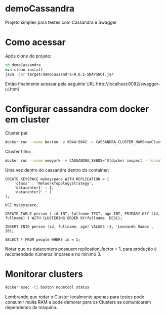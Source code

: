 # demoCassandra
Projeto simples para testes com Cassandra e Swagger

# Como acessar

Após clone do projeto:

```sh
cd demoCassandra
mvn clean install
java -jar target/demoCassandra-0.0.1-SNAPSHOT.jar
```
Então finalmente acessar pela seguinte URL
http://localhost:8082/swagger-ui.html

# Configurar cassandra com docker em cluster

Cluster pai:

```sh
docker run --name boston -p 9044:9042 -e CASSANDRA_CLUSTER_NAME=myCluster -e CASSANDRA_ENDPOINT_SNITCH=GossipingPropertyFileSnitch -e CASSANDRA_DC=datacenter1 -d cassandra
```

Cluster filho:

```sh
docker run --name newyork -e CASSANDRA_SEEDS="$(docker inspect --format='{{ .NetworkSettings.IPAddress }}' boston)" -e CASSANDRA_CLUSTER_NAME=myCluster -e CASSANDRA_ENDPOINT_SNITCH=GossipingPropertyFileSnitch -e CASSANDRA_DC=datacenter2 -d cassandra
```
Uma vez dentro do cassandra dentro do container:

```CQL
CREATE KEYSPACE mykeyspace WITH REPLICATION = {
	'class' : 'NetworkTopologyStrategy',
	'datacenter1' : 1,
	'datacenter2' : 1
};

USE mykeyspace;

CREATE TABLE person ( id INT, fullname TEXT, age INT, PRIMARY KEY (id, fullname) ) WITH CLUSTERING ORDER BY(fullname  DESC); 

INSERT INTO person (id, fullname, age) VALUES (1, 'Leonardo Ramos', 26);

SELECT * FROM people WHERE id = 1;
```

Notar que os datacenters possuem replication_factor = 1, para produção é recomendado números ímpares e no mínimo 3.

# Monitorar clusters

```sh
docker exec -ti boston nodetool status
```

Lembrando que rodar o Cluster localmente apenas para testes pode consumir muita RAM e pode demorar para os Clusters se comunicarem dependendo da máquina.

